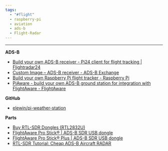 ```yaml
---
tags:
  - "#flight"
  - raspberry-pi
  - aviation
  - ads-b
  - Flight-Radar
---
```

---
**ADS-B**
- [Build your own ADS-B receiver - Pi24 client for flight tracking | Flightradar24](https://www.flightradar24.com/build-your-own)
- [Custom Image – ADS-B receiver - ADS-B Exchange](https://www.adsbexchange.com/share-your-data/adsbx-custom-pi-image/)
- [Build your own Raspberry Pi flight tracker - Raspberry Pi](https://www.raspberrypi.com/tutorials/build-your-own-raspberry-pi-flight-tracker/)
- [PiAware - build your own ADS-B ground station for integration with FlightAware - FlightAware](https://uk.flightaware.com/adsb/piaware/build)


**GitHub**
- [elewin/pi-weather-station](https://github.com/elewin/pi-weather-station)

**Parts**
- [Buy RTL-SDR Dongles (RTL2832U)](https://www.rtl-sdr.com/buy-rtl-sdr-dvb-t-dongles/)
- [FlightAware Pro Stick® | ADS-B SDR USB dongle](https://flightaware.store/products/pro-stick)
- [FlightAware Pro Stick® Plus | ADS-B SDR USB dongle](https://flightaware.store/products/pro-stick-plus)
- [RTL-SDR Tutorial: Cheap ADS-B Aircraft RADAR](https://www.rtl-sdr.com/adsb-aircraft-radar-with-rtl-sdr/)
